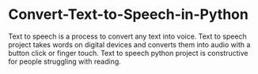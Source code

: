 # Convert-Text-to-Speech-in-Python
Text to speech is a process to convert any text into voice. Text to speech project takes words on digital devices and converts them into audio with a button click or finger touch. Text to speech python project is constructive for people struggling with reading.
